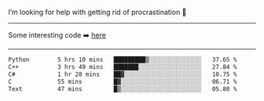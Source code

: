 I’m looking for help with getting rid of procrastination 🤔

-----

Some interesting code :arrow_right: [here](https://github.com/zhen8838/playground)

-----

<!--START_SECTION:waka-->

```txt
Python        5 hrs 10 mins   █████████▒░░░░░░░░░░░░░░░   37.65 %
C++           3 hrs 49 mins   ███████░░░░░░░░░░░░░░░░░░   27.84 %
C#            1 hr 28 mins    ██▓░░░░░░░░░░░░░░░░░░░░░░   10.75 %
C             55 mins         █▓░░░░░░░░░░░░░░░░░░░░░░░   06.71 %
Text          47 mins         █▒░░░░░░░░░░░░░░░░░░░░░░░   05.80 %
```

<!--END_SECTION:waka-->

<!--
**zhen8838/zhen8838** is a ✨ _special_ ✨ repository because its `README.md` (this file) appears on your GitHub profile.

Here are some ideas to get you started:

- 🔭 I’m currently working on ...
- 🌱 I’m currently learning ...
- 👯 I’m looking to collaborate on ...
 ...
- 💬 Ask me about ...
- 📫 How to reach me: ...
- 😄 Pronouns: ...
- ⚡ Fun fact: ...
-->

